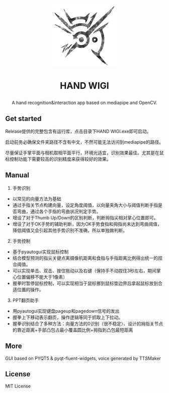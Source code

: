 <p align="center"><img src="Resources/LOGO.png" width = "200" height = "200" alt="LOGO"/></p>

# <p align="center"><b>HAND WIGI</b></p>

<p align="center">A hand recognition&amp;interaction app based on mediapipe and OpenCV.</p>

## Get started

  Release提供的完整包含有运行库，点击目录下HAND WIGI.exe即可启动。
  
  启动前务必确保文件夹路径不含有中文，不然可能无法访问到mediapipe的路径。
  
  尽量保证手掌平面与相机取相平面平行，环境光适宜，识别效果最佳。尤其是在鼠标控制功能下需要较高的识别精度来获得较好的效果。
  
## Manual

1. 手势识别
- 以常见的向量方法为基础
- 通过手指关节点构建向量，设定角度阈值，以向量夹角大小与阈值判断手指是否弯曲，通过各个手指的弯曲状况判定手势。
- 增设了对于Thumb Up/Down的区别判断，判断拇指尖相对掌心位置即可。
- 增设了对于OK手势的辅助判断，因为OK手势食指和拇指尚未达到弯曲阈值，降低阈值又会引起其他手势识别不准确，所以单独做判断。
2. 手势控制
- 基于pyautogui实现鼠标控制
- 结合模型预测的指尖关键点离摄像机距离和食指与手指距离比例得出统一的捏合阈值。
- 可以实现单击、双击、按住拖动以及右键（保持手不动捏住3秒左右，期间掌心位置偏移不能大于1像素）
- 握拳时暂停鼠标控制，可以实现相当于鼠标挪到鼠标垫边界后拿起鼠标放到合适位置的操作。
3. PPT翻页助手
- 用pyautogui实现键盘pageup和pagedown信号的发出
- 握拳上下移动表示翻页，操作逻辑等同于抓取上下拉动。
- 握拳识别结合了多种方法：向量方法的0识别（很不稳定）、设计的拇指关节点的靠近距离+手部凸包占最小覆盖圆比例+拇指到凸包最短距离

## More

GUI based on PYQT5 & pyqt-fluent-widgets, voice generated by TTSMaker

## License

 MIT License
